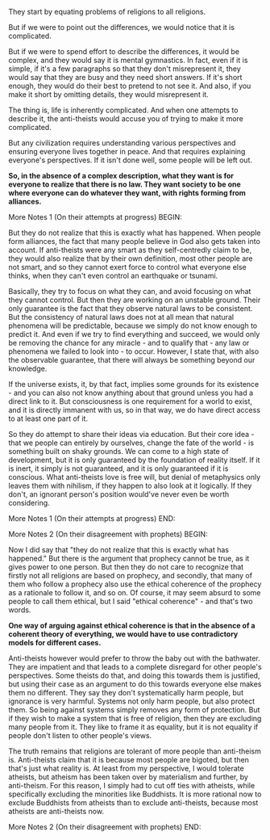 They start by equating problems of religions to all religions.

But if we were to point out the differences, we would notice that it is complicated.

But if we were to spend effort to describe the differences, it would be complex, and they would say it is mental gymnastics. In fact, even if it is simple, if it's a few paragraphs so that they don't misrepresent it, they would say that they are busy and they need short answers. If it's short enough, they would do their best to pretend to not see it. And also, if you make it short by omitting details, they would misrepresent it.

The thing is, life is inherently complicated. And when one attempts to describe it, the anti-theists would accuse you of trying to make it more complicated.

But any civilization requires understanding various perspectives and ensuring everyone lives together in peace. And that requires explaining everyone's perspectives. If it isn't done well, some people will be left out.

**So, in the absence of a complex description, what they want is for everyone to realize that there is no law. They want society to be one where everyone can do whatever they want, with rights forming from alliances.**

More Notes 1 (On their attempts at progress) BEGIN:

But they do not realize that this is exactly what has happened. When people form alliances, the fact that many people believe in God also gets taken into account. If anti-theists were any smart as they self-centredly claim to be, they would also realize that by their own definition, most other people are not smart, and so they cannot exert force to control what everyone else thinks, when they can't even control an earthquake or tsunami.

Basically, they try to focus on what they can, and avoid focusing on what they cannot control. But then they are working on an unstable ground. Their only guarantee is the fact that they observe natural laws to be consistent. But the consistency of natural laws does not at all mean that natural phenomena will be predictable, because we simply do not know enough to predict it. And even if we try to find everything and succeed, we would only be removing the chance for any miracle - and to qualify that - any law or phenomena we failed to look into - to occur. However, I state that, with also the observable guarantee, that there will always be something beyond our knowledge.

If the universe exists, it, by that fact, implies some grounds for its existence - and you can also not know anything about that ground unless you had a direct link to it. But consciousness is one requirement for a world to exist, and it is directly immanent with us, so in that way, we do have direct access to at least one part of it.

So they do attempt to share their ideas via education. But their core idea - that we people can entirely by ourselves, change the fate of the world - is something built on shaky grounds. We can come to a high state of development, but it is only guaranteed by the foundation of reality itself. If it is inert, it simply is not guaranteed, and it is only guaranteed if it is conscious. What anti-theists love is free will, but denial of metaphysics only leaves them with nihilism, if they happen to also look at it logically. If they don't, an ignorant person's position would've never even be worth considering.

More Notes 1 (On their attempts at progress) END:

More Notes 2 (On their disagreement with prophets) BEGIN:

Now I did say that "they do not realize that this is exactly what has happened." But there is the argument that prophecy cannot be true, as it gives power to one person. But then they do not care to recognize that firstly not all religions are based on prophecy, and secondly, that many of them who follow a prophecy also use the ethical coherence of the prophecy as a rationale to follow it, and so on. Of course, it may seem absurd to some people to call them ethical, but I said "ethical coherence" - and that's two words.

**One way of arguing against ethical coherence is that in the absence of a coherent theory of everything, we would have to use contradictory models for different cases.**

Anti-theists however would prefer to throw the baby out with the bathwater. They are impatient and that leads to a complete disregard for other people's perspectives. Some theists do that, and doing this towards them is justified, but using their case as an argument to do this towards everyone else makes them no different. They say they don't systematically harm people, but ignorance is very harmful. Systems not only harm people, but also protect them. So being against systems simply removes any form of protection. But if they wish to make a system that is free of religion, then they are excluding many people from it. They like to frame it as equality, but it is not equality if people don't listen to other people's views.

The truth remains that religions are tolerant of more people than anti-theism is. Anti-theists claim that it is because most people are bigoted, but then that's just what reality is. At least from my perspective, I would tolerate atheists, but atheism has been taken over by materialism and further, by anti-theism. For this reason, I simply had to cut off ties with atheists, while specifically excluding the minorities like Buddhists. It is more rational now to exclude Buddhists from atheists than to exclude anti-theists, because most atheists are anti-theists now.

More Notes 2 (On their disagreement with prophets) END:

